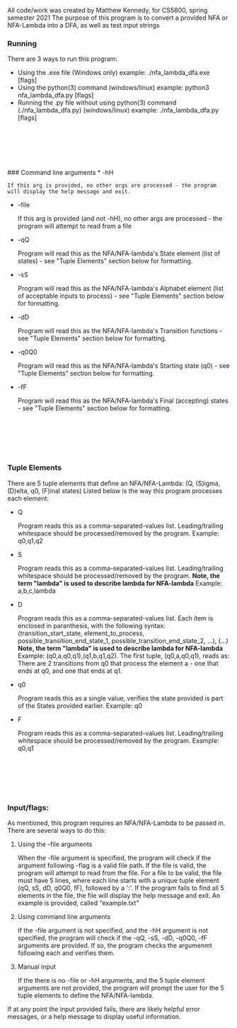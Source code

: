 All code/work was created by Matthew Kennedy, for CS5800, spring semester 2021
The purpose of this program is to convert a provided NFA or NFA-Lambda into a DFA, as well as test input strings



### Running
There are 3 ways to run this program:
* Using the .exe file (Windows only)
	example: ./nfa_lambda_dfa.exe [flags]
* Using the python(3) command (windows/linux)
	example: python3 nfa_lambda_dfa.py [flags]
* Running the .py file without using python(3) command (./nfa_lambda_dfa.py) (windows/linux)
	example: ./nfa_lambda_dfa.py [flags]
<p>&nbsp;</p>
<p>&nbsp;</p>
<p>&nbsp;</p>
### Command line arguments
* -hH

	If this arg is provided, no other args are processed - the program will display the help message and exit.
* -file
 
	If this arg is provided (and not -hH), no other args are processed - the program will attempt to read from a file
* -qQ
 
	Program will read this as the NFA/NFA-lambda's State element (list of states) - see "Tuple Elements" section below for formatting.
* -sS
 
	Program will read this as the NFA/NFA-lambda's Alphabet element (list of acceptable inputs to process) - see "Tuple Elements" section below for formatting.
* -dD
 
	Program will read this as the NFA/NFA-lambda's Transition functions - see "Tuple Elements" section below for formatting.
* -q0Q0
 
	Program will read this as the NFA/NFA-lambda's Starting state (q0) - see "Tuple Elements" section below for formatting.
* -fF

	Program will read this as the NFA/NFA-lambda's Final (accepting) states - see "Tuple Elements" section below for formatting.

<p>&nbsp;</p>
<p>&nbsp;</p>
<p>&nbsp;</p>

### Tuple Elements
There are 5 tuple elements that define an NFA/NFA-Lambda: (Q, (S)igma, (D)elta, q0, (F)inal states)
Listed below is the way this program processes each element:
* Q

	Program reads this as a comma-separated-values list. Leading/trailing whitespace should be processed/removed by the program.
	Example: q0,q1,q2
* S

	Program reads this as a comma-separated-values list. Leading/trailing whitespace should be processed/removed by the program.
	**Note, the term "lambda" is used to describe lambda for NFA-lambda**
	Example: a,b,c,lambda
	
* D

	Program reads this as a comma-separated-values list. Each item is enclosed in paranthesis, with the following syntax: (transition_start_state, element_to_process, possible_transition_end_state_1, possible_transition_end_state_2, ...), (...)
	**Note, the term "lambda" is used to describe lambda for NFA-lambda**
	Example: (q0,a,q0,q1),(q1,b,q1,q2). The first tuple, (q0,a,q0,q1), reads as: There are 2 transitions from q0 that process the element a - one that ends at q0, and one that ends at q1.
	
* q0

	Program reads this as a single value, verifies the state provided is part of the States provided earlier.
	Example: q0
	
* F

	Program reads this as a comma-separated-values list. Leading/trailing whitespace should be processed/removed by the program.
	Example: q0,q1

<p>&nbsp;</p>
<p>&nbsp;</p>
<p>&nbsp;</p>

### Input/flags:
As mentioned, this program requires an NFA/NFA-Lambda to be passed in. There are several ways to do this:
1. Using the -file arguments

	When the -file argument is specified, the program will check if the argument following -flag is a valid file path.
	If the file is valid, the program will attempt to read from the file. For a file to be valid, the file must have 5 lines, where each line starts with a unique tuple element (qQ, sS, dD, q0Q0, fF), followed by a ':'.
	If the program fails to find all 5 elements in the file, the file will display the help message and exit.
	An example is provided, called "example.txt"
2. Using command line arguments

	If the -file argument is not specified, and the -hH argument is not specified, the program will check if the -qQ, -sS, -dD, -q0Q0, -fF arguments are provided. If so, the program checks the argumenmt following each and verifies them.
3. Manual input

	If the there is no -file or -hH arguments, and the 5 tuple element arguments are not provided, the program will prompt the user for the 5 tuple elements to define the NFA/NFA-lambda.



If at any point the input provided fails, there are likely helpful error messages, or a help message to display useful information.
	
